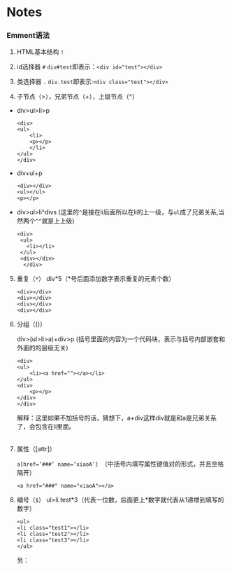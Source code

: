 # Notes

### Emment语法

1. HTML基本结构
`!`

2. id选择器
`#`
`div#test`即表示：`<div id="test"></div>`

3. 类选择器
`.`
`div.test`即表示:`<div class="test"></div>`

4. 子节点（>），兄弟节点（+），上级节点（^）
- div>ul>li>p
    ```
    <div>
    <ul>
        <li>
        <p></p>
        </li>
    </ul>
    </div>
    ```
- div+ul+p
    ```
    <div></div>
    <ul></ul>
    <p></p>
    ```
- div>ul>li^divs (这里的`^`是接在li后面所以在li的上一级，与`ul`成了兄弟关系,当然两个`^^`就是上上级)
  ```
  <div>
   <ul>
     <li></li>
   </ul>
   <div></div>
    </div>
    ```
5. 重复（`*`）
  div*5（*号后面添加数字表示重复的元素个数）
   ```<div></div>
   <div></div>
   <div></div>
   <div></div>
   <div></div>
   ```
6. 分组（()）

    div>(ul>li>a)+div>p
    (括号里面的内容为一个代码块，表示与括号内部嵌套和外面的的层级无关)
    ```
    <div>
    <ul>
        <li><a href=""></a></li>
    </ul>
    <div>
        <p></p>
    </div>
    </div>
    ```
    解释：这里如果不加括号的话，猜想下，a+div这样div就是和a是兄弟关系了，会包含在li里面。  
    <br>  
7. 属性（[attr]）

    `a[href=’###’ name=‘xiaoA’] `（中括号内填写属性键值对的形式，并且空格隔开）
    ```
    <a href="###" name="xiaoA"></a>
    ```

8. 编号（`$`）
    ul>li.test$*3 （$代表一位数，后面更上*数字就代表从1递增到填写的数字）
    ```
    <ul>
    <li class="test1"></li>
    <li class="test2"></li>
    <li class="test3"></li>
    </ul>
    ```
    另：
    